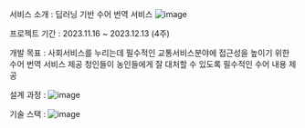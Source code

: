 서비스 소개 : 딥러닝 기반 수어 번역 서비스
![image](https://github.com/parvenuHJ/sign_lang_project/assets/139337239/ce5e42f9-9939-43ea-8674-6c329706d17a)

프로젝트 기간 :  2023.11.16 ~ 2023.12.13 (4주)


개발 목표 :
사회서비스를 누리는데 필수적인 교통서비스분야에 접근성을 높이기 위한 수어 번역 서비스 제공
청인들이 농인들에게 잘 대처할 수 있도록 필수적인 수어 내용 제공


설계 과정 :
![image](https://github.com/parvenuHJ/sign_lang_project/assets/139337239/9d74d70b-862d-4e98-a397-270b44ffadc0)

기술 스택 :
![image](https://github.com/parvenuHJ/sign_lang_project/assets/139337239/c2744bec-4a63-4427-bf38-2dbb8e342d2d)


